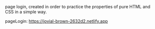 ##
page login, created in order to practice the properties of pure HTML and CSS in a simple way.

pageLogin: https://jovial-brown-2632d2.netlify.app
